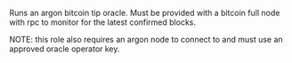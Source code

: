 Runs an argon bitcoin tip oracle. Must be provided with a bitcoin full node with rpc to monitor for the latest confirmed blocks.

NOTE: this role also requires an argon node to connect to and must use an approved oracle operator key.
